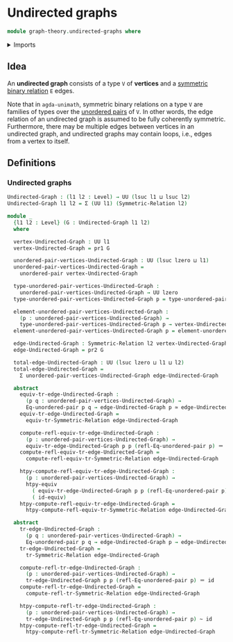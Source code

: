 # Undirected graphs

```agda
module graph-theory.undirected-graphs where
```

<details><summary>Imports</summary>

```agda
open import foundation.cartesian-product-types
open import foundation.dependent-pair-types
open import foundation.equivalence-extensionality
open import foundation.equivalences
open import foundation.function-types
open import foundation.homotopies
open import foundation.identity-types
open import foundation.symmetric-binary-relations
open import foundation.transport-along-identifications
open import foundation.universe-levels
open import foundation.unordered-pairs

open import graph-theory.directed-graphs
```

</details>

## Idea

An **undirected graph** consists of a type `V` of **vertices** and a
[symmetric binary relation](foundation.symmetric-binary-relations.md) `E` edges.

Note that in `agda-unimath`, symmetric binary relations on a type `V` are
families of types over the [unordered pairs](foundation.unordered-pairs.md) of
`V`. In other words, the edge relation of an undirected graph is assumed to be
fully coherently symmetric. Furthermore, there may be multiple edges between
vertices in an undirected graph, and undirected graphs may contain loops, i.e.,
edges from a vertex to itself.

## Definitions

### Undirected graphs

```agda
Undirected-Graph : (l1 l2 : Level) → UU (lsuc l1 ⊔ lsuc l2)
Undirected-Graph l1 l2 = Σ (UU l1) (Symmetric-Relation l2)

module _
  {l1 l2 : Level} (G : Undirected-Graph l1 l2)
  where

  vertex-Undirected-Graph : UU l1
  vertex-Undirected-Graph = pr1 G

  unordered-pair-vertices-Undirected-Graph : UU (lsuc lzero ⊔ l1)
  unordered-pair-vertices-Undirected-Graph =
    unordered-pair vertex-Undirected-Graph

  type-unordered-pair-vertices-Undirected-Graph :
    unordered-pair-vertices-Undirected-Graph → UU lzero
  type-unordered-pair-vertices-Undirected-Graph p = type-unordered-pair p

  element-unordered-pair-vertices-Undirected-Graph :
    (p : unordered-pair-vertices-Undirected-Graph) →
    type-unordered-pair-vertices-Undirected-Graph p → vertex-Undirected-Graph
  element-unordered-pair-vertices-Undirected-Graph p = element-unordered-pair p

  edge-Undirected-Graph : Symmetric-Relation l2 vertex-Undirected-Graph
  edge-Undirected-Graph = pr2 G

  total-edge-Undirected-Graph : UU (lsuc lzero ⊔ l1 ⊔ l2)
  total-edge-Undirected-Graph =
    Σ unordered-pair-vertices-Undirected-Graph edge-Undirected-Graph

  abstract
    equiv-tr-edge-Undirected-Graph :
      (p q : unordered-pair-vertices-Undirected-Graph) →
      Eq-unordered-pair p q → edge-Undirected-Graph p ≃ edge-Undirected-Graph q
    equiv-tr-edge-Undirected-Graph =
      equiv-tr-Symmetric-Relation edge-Undirected-Graph

    compute-refl-equiv-tr-edge-Undirected-Graph :
      (p : unordered-pair-vertices-Undirected-Graph) →
      equiv-tr-edge-Undirected-Graph p p (refl-Eq-unordered-pair p) ＝ id-equiv
    compute-refl-equiv-tr-edge-Undirected-Graph =
      compute-refl-equiv-tr-Symmetric-Relation edge-Undirected-Graph

    htpy-compute-refl-equiv-tr-edge-Undirected-Graph :
      (p : unordered-pair-vertices-Undirected-Graph) →
      htpy-equiv
        ( equiv-tr-edge-Undirected-Graph p p (refl-Eq-unordered-pair p))
        ( id-equiv)
    htpy-compute-refl-equiv-tr-edge-Undirected-Graph =
      htpy-compute-refl-equiv-tr-Symmetric-Relation edge-Undirected-Graph

  abstract
    tr-edge-Undirected-Graph :
      (p q : unordered-pair-vertices-Undirected-Graph) →
      Eq-unordered-pair p q → edge-Undirected-Graph p → edge-Undirected-Graph q
    tr-edge-Undirected-Graph =
      tr-Symmetric-Relation edge-Undirected-Graph

    compute-refl-tr-edge-Undirected-Graph :
      (p : unordered-pair-vertices-Undirected-Graph) →
      tr-edge-Undirected-Graph p p (refl-Eq-unordered-pair p) ＝ id
    compute-refl-tr-edge-Undirected-Graph =
      compute-refl-tr-Symmetric-Relation edge-Undirected-Graph

    htpy-compute-refl-tr-edge-Undirected-Graph :
      (p : unordered-pair-vertices-Undirected-Graph) →
      tr-edge-Undirected-Graph p p (refl-Eq-unordered-pair p) ~ id
    htpy-compute-refl-tr-edge-Undirected-Graph =
      htpy-compute-refl-tr-Symmetric-Relation edge-Undirected-Graph
```
